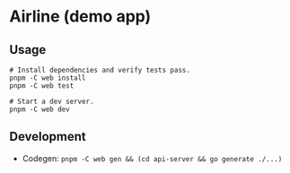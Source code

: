 # Airline (demo app)

## Usage

```shell
# Install dependencies and verify tests pass.
pnpm -C web install
pnpm -C web test

# Start a dev server.
pnpm -C web dev
```

## Development

- Codegen: `pnpm -C web gen && (cd api-server && go generate ./...)`